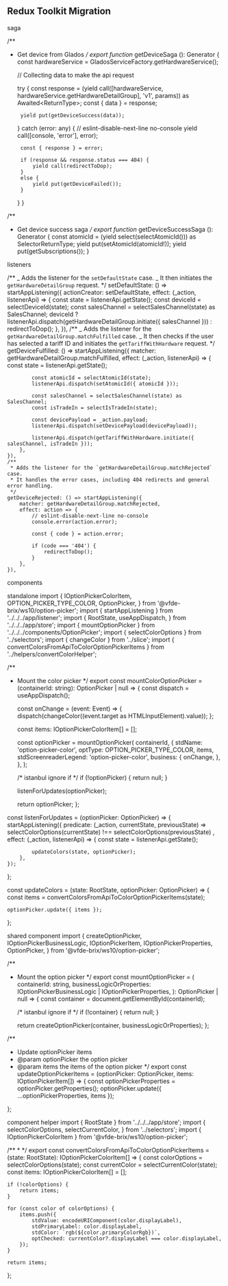 ## Redux Toolkit Migration

saga

/**
 * Get device from Glados
 */
export function* getDeviceSaga (): Generator<StrictEffect> {
    const hardwareService = GladosServiceFactory.getHardwareService();

    // Collecting data to make the api request

    try {
        const response =
        (yield call([hardwareService, hardwareService.getHardwareDetailGroup], 'v1', params)) as
            Awaited<ReturnType<typeof hardwareService.getHardwareDetailGroup>>;
        const { data } = response;

        yield put(getDeviceSuccess(data));
    }
    catch (error: any) {
        // eslint-disable-next-line no-console
        yield call([console, 'error'], error);

        const { response } = error;

        if (response && response.status === 404) {
            yield call(redirectToDop);
        }
        else {
            yield put(getDeviceFailed());
        }
    }
}

/**
 * Get device success saga
 */
export function* getDeviceSuccessSaga (): Generator<StrictEffect> {
    const atomicId = (yield select(selectAtomicId())) as SelectorReturnType<typeof selectAtomicId>;
    yield put(setAtomicId(atomicId!));
    yield put(getSubscriptions());
}

listeners

/**
_ Adds the listener for the `setDefaultState` case.
_ It then initiates the `getHardwareDetailGroup` request.
\*/
setDefaultState: () => startAppListening({
actionCreator: setDefaultState,
effect: (\_action, listenerApi) => {
const state = listenerApi.getState();
const deviceId = selectDeviceId(state);
const salesChannel = selectSalesChannel(state) as SalesChannel;
deviceId ? listenerApi.dispatch(getHardwareDetailGroup.initiate({ salesChannel })) : redirectToDop();
},
}),
/**
_ Adds the listener for the `getHardwareDetailGroup.matchFulfilled` case.
_ It then checks if the user has selected a tariff ID and initiates the `getTariffWithHardware` request.
\*/
getDeviceFulfilled: () => startAppListening({
matcher: getHardwareDetailGroup.matchFulfilled,
effect: (\_action, listenerApi) => {
const state = listenerApi.getState();

            const atomicId = selectAtomicId(state);
            listenerApi.dispatch(setAtomicId({ atomicId }));

            const salesChannel = selectSalesChannel(state) as SalesChannel;
            const isTradeIn = selectIsTradeIn(state);

            const devicePayload = _action.payload;
            listenerApi.dispatch(setDevicePayload(devicePayload));

            listenerApi.dispatch(getTariffWithHardware.initiate({ salesChannel, isTradeIn }));
        },
    }),
    /**
     * Adds the listener for the `getHardwareDetailGroup.matchRejected` case.
     * It handles the error cases, including 404 redirects and general error handling.
     */
    getDeviceRejected: () => startAppListening({
        matcher: getHardwareDetailGroup.matchRejected,
        effect: action => {
            // eslint-disable-next-line no-console
            console.error(action.error);

            const { code } = action.error;

            if (code === '404') {
                redirectToDop();
            }
        },
    }),

components

standalone 
import {
    IOptionPickerColorItem,
    OPTION_PICKER_TYPE_COLOR,
    OptionPicker,
} from '@vfde-brix/ws10/option-picker';
import { startAppListening } from '../../../app/listener';
import {
    RootState,
    useAppDispatch,
} from '../../../app/store';
import { mountOptionPicker } from '../../../components/OptionPicker';
import { selectColorOptions } from '../selectors';
import { changeColor } from '../slice';
import { convertColorsFromApiToColorOptionPickerItems } from '../helpers/convertColorHelper';

/**
 * Mount the color picker
 */
export const mountColorOptionPicker = (containerId: string): OptionPicker | null => {
    const dispatch = useAppDispatch();

    const onChange = (event: Event) => {
        dispatch(changeColor((event.target as HTMLInputElement).value));
    };

    const items: IOptionPickerColorItem[] = [];

    const optionPicker = mountOptionPicker(
        containerId,
        {
            stdName: 'option-picker-color',
            optType: OPTION_PICKER_TYPE_COLOR,
            items,
            stdScreenreaderLegend: 'option-picker-color',
            business: {
                onChange,
            },
        },
    );

    /* istanbul ignore if */
    if (!optionPicker) {
        return null;
    }

    listenForUpdates(optionPicker);

    return optionPicker;
};

const listenForUpdates = (optionPicker: OptionPicker) => {
    startAppListening({
        predicate: (_action, currentState, previousState) =>
            selectColorOptions(currentState) !== selectColorOptions(previousState)
        ,
        effect: (_action, listenerApi) => {
            const state = listenerApi.getState();

            updateColors(state, optionPicker);
        },
    });
};

const updateColors = (state: RootState, optionPicker: OptionPicker) => {
    const items = convertColorsFromApiToColorOptionPickerItems(state);

    optionPicker.update({ items });
};

shared component
import {
    createOptionPicker,
    IOptionPickerBusinessLogic,
    IOptionPickerItem,
    IOptionPickerProperties,
    OptionPicker,
} from '@vfde-brix/ws10/option-picker';

/**
 * Mount the option picker
 */
export const mountOptionPicker = (
    containerId: string,
    businessLogicOrProperties: IOptionPickerBusinessLogic | IOptionPickerProperties<IOptionPickerItem>,
): OptionPicker | null => {
    const container = document.getElementById(containerId);

    /* istanbul ignore if */
    if (!container) {
        return null;
    }

    return createOptionPicker(container, businessLogicOrProperties);
};

/**
 * Update optionPicker items
 * @param optionPicker the option picker
 * @param items the items of the option picker
 */
export const updateOptionPickerItems = (optionPicker: OptionPicker, items: IOptionPickerItem[]) => {
    const optionPickerProperties = optionPicker.getProperties();
    optionPicker.update({ ...optionPickerProperties, items });

};

component helper
import { RootState } from '../../../app/store';
import {
    selectColorOptions,
    selectCurrentColor,
} from '../selectors';
import { IOptionPickerColorItem } from '@vfde-brix/ws10/option-picker';

/**
 *
 */
export const convertColorsFromApiToColorOptionPickerItems = (state: RootState): IOptionPickerColorItem[] => {
    const colorOptions = selectColorOptions(state);
    const currentColor = selectCurrentColor(state);
    const items: IOptionPickerColorItem[] = [];

    if (!colorOptions) {
        return items;
    }

    for (const color of colorOptions) {
        items.push({
            stdValue: encodeURIComponent(color.displayLabel),
            stdPrimaryLabel: color.displayLabel,
            stdColor: `rgb(${color.primaryColorRgb})`,
            optChecked: currentColor?.displayLabel === color.displayLabel,
        });
    }

    return items;
};
